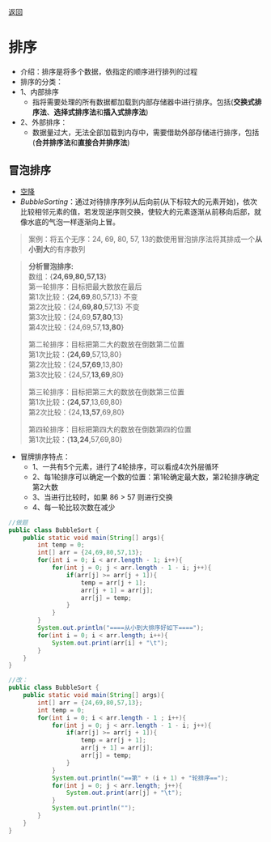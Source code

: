 [返回](数组、排序和查找.md)

# 排序
- 介绍：排序是将多个数据，依指定的顺序进行排列的过程
- 排序的分类：
- 1、内部排序
  - 指将需要处理的所有数据都加载到内部存储器中进行排序。包括(**交换式排序法**、**选择式排序法**和**插入式排序法**)
- 2、外部排序：
  - 数据量过大，无法全部加载到内存中，需要借助外部存储进行排序，包括(**合并排序法**和**直接合并排序法**)
  
## 冒泡排序
- [空降](https://www.bilibili.com/video/BV1fh411y7R8?t=44.7&p=174)
- $Bubble Sorting$：通过对待排序序列从后向前(从下标较大的元素开始)，依次比较相邻元素的值，若发现逆序则交换，使较大的元素逐渐从前移向后部，就像水底的气泡一样逐渐向上冒。

>案例：将五个无序：24, 69, 80, 57, 13的数使用冒泡排序法将其排成一个**从小到大**的有序数列


> **分析冒泡排序:** <br>
> 数组：{**24,69,80,57,13**}<br>
> 第一轮排序：目标把最大数放在最后<br>
> 第1次比较：{**24,69**,80,57,13} 不变<br> 
> 第2次比较：{24,**69,80**,57,13} 不变<br>
> 第3次比较：{24,69,**57,80**,13} <br>
> 第4次比较：{24,69,57,**13,80**} <br>
>
> 第二轮排序：目标把第二大的数放在倒数第二位置<br>
> 第1次比较：{**24,69**,57,13,80} <br>
> 第2次比较：{24,**57,69**,13,80} <br>
> 第3次比较：{24,57,**13,69**,80} <br>
>
> 第三轮排序：目标把第三大的数放在倒数第三位置<br>
> 第1次比较：{**24,57**,13,69,80}  <br>
> 第2次比较：{24,**13,57**,69,80}  <br>
>
> 第四轮排序：目标把第四大的数放在倒数第四的位置<br>
> 第1次比较：{**13,24**,57,69,80}  <br>
>
- 冒牌排序特点：
  - 1、一共有5个元素，进行了4轮排序，可以看成4次外层循环
  - 2、每1轮排序可以确定一个数的位置：第1轮确定最大数，第2轮排序确定第2大数
  - 3、当进行比较时，如果 86 > 57 则进行交换
  - 4、每一轮比较次数在减少

```java
//做题
public class BubbleSort {
    public static void main(String[] args){
        int temp = 0;
        int[] arr = {24,69,80,57,13};
        for(int i = 0; i < arr.length - 1; i++){
            for(int j = 0; j < arr.length - 1 - i; j++){
                if(arr[j] >= arr[j + 1]){
                    temp = arr[j + 1];
                    arr[j + 1] = arr[j];
                    arr[j] = temp;
                }
            }
        } 
        System.out.println("====从小到大排序好如下====");
        for(int i = 0; i < arr.length; i++){
            System.out.print(arr[i] + "\t");
        }
    }
}
```
```java
//改：
public class BubbleSort {
    public static void main(String[] args){
        int[] arr = {24,69,80,57,13};
        int temp = 0;
        for(int i = 0; i < arr.length - 1 ; i++){
            for(int j = 0; j < arr.length - 1 - i; j++){
                if(arr[j] >= arr[j + 1]){
                    temp = arr[j + 1];
                    arr[j + 1] = arr[j];
                    arr[j] = temp;
                }
            } 
            System.out.println("==第" + (i + 1) + "轮排序==");
            for(int j = 0; j < arr.length; j++){
                System.out.print(arr[j] + "\t");
            }
            System.out.println("");
        }
    }
}
```